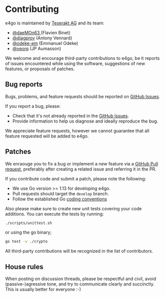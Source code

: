 # Contributing

e4go is maintained by [Teserakt AG](https://teserakt.io) and its team:

* [@daeMOn63 ](https://github.com/daeMOn63) (Flavien Binet)
* [@diagprov](https://github.com/diagprov) (Antony Vennard)
* [@odeke-em](https://github.com/odeke-em) (Emmanuel Odeke)
* [@veorq](https://github.com/veorq) (JP Aumasson)

We welcome and encourage third-party contributions to e4go, be it reports of issues encountered while using the software, suggestions of new features, or proposals of patches.

## Bug reports

Bugs, problems, and feature requests should be reported on [GitHub Issues](https://github.com/teserakt-io/e4go/issues).

If you report a bug, please:

* Check that it's not already reported in the [GitHub Issues](https://github.com/teserakt-io/e4go/issues).
* Provide information to help us diagnose and ideally reproduce the bug.

We appreciate feature requests, however we cannot guarantee that all feature requested will be added to e4go.

## Patches

We enraouge you to fix a bug or implement a new feature via a [GitHub Pull request](https://github.com/teserakt-io/e4go/pulls), preferably after creating a related issue and referring it in the PR.

If you contribute code and submit a patch, please note the following:

* We use Go version >= 1.13 for developing e4go.
* Pull requests should target the `develop` branch.
* Follow the established Go [coding conventions](https://golang.org/doc/effective_go.html)

Also please make sure to create new unit tests covering your code additions. You can execute the tests by running:

```bash
./scripts/unittest.sh
```

or using the go binary;

```bash
go test -v ./crypto
```

All third-party contributions will be recognized in the list of contributors.

## House rules

When posting on discussion threads, please be respectful and civil, avoid (passive-)agressive tone, and try to communicate clearly and succinctly. This is usually better for everyone :-)
